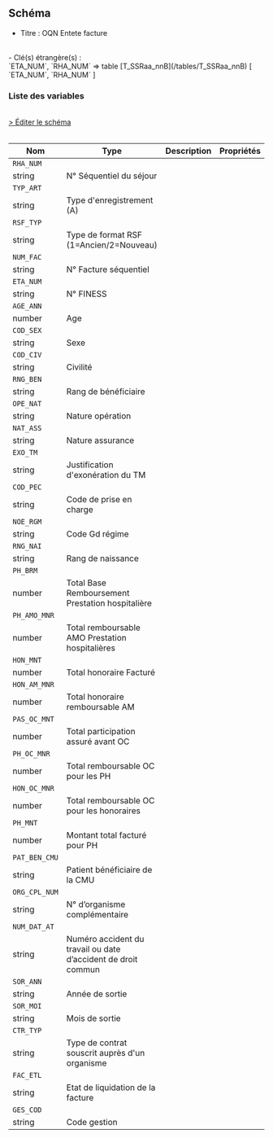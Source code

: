 ## Schéma

- Titre : OQN Entete facture
<br />
- Clé(s) étrangère(s) : <br />
`ETA_NUM`, `RHA_NUM` => table [T_SSRaa_nnB](/tables/T_SSRaa_nnB) [ `ETA_NUM`, `RHA_NUM` ]<br />

### Liste des variables
<br />
<div>
    <a href="https://gitlab.com/healthdatahub/schema-snds/edit/master/schemas/PMSI/PMSI%20SSR/T_SSRaa_nnFA.json"  
    arget="_blank" rel="noopener noreferrer">> Éditer le schéma</a>
    <OutboundLink />
</div>
<br />

Nom|Type|Description|Propriétés
-|-|-|-
`RHA_NUM`|
string|N° Séquentiel du séjour||
`TYP_ART`|
string|Type d&#x27;enregistrement (A)||
`RSF_TYP`|
string|Type de format RSF (1&#x3D;Ancien/2&#x3D;Nouveau)||
`NUM_FAC`|
string|N° Facture séquentiel||
`ETA_NUM`|
string|N° FINESS||
`AGE_ANN`|
number|Age||
`COD_SEX`|
string|Sexe||
`COD_CIV`|
string|Civilité||
`RNG_BEN`|
string|Rang de bénéficiaire||
`OPE_NAT`|
string|Nature opération||
`NAT_ASS`|
string|Nature assurance||
`EXO_TM`|
string|Justification d&#x27;exonération du TM||
`COD_PEC`|
string|Code de prise en charge||
`NOE_RGM`|
string|Code Gd régime||
`RNG_NAI`|
string|Rang de naissance||
`PH_BRM`|
number|Total Base Remboursement Prestation hospitalière||
`PH_AMO_MNR`|
number|Total remboursable AMO Prestation hospitalières||
`HON_MNT`|
number|Total honoraire Facturé||
`HON_AM_MNR`|
number|Total honoraire remboursable AM||
`PAS_OC_MNT`|
number|Total participation assuré avant OC||
`PH_OC_MNR`|
number|Total remboursable OC pour les PH||
`HON_OC_MNR`|
number|Total remboursable OC pour les honoraires||
`PH_MNT`|
number|Montant total facturé pour  PH||
`PAT_BEN_CMU`|
string|Patient bénéficiaire de la CMU||
`ORG_CPL_NUM`|
string|N° d’organisme complémentaire||
`NUM_DAT_AT`|
string|Numéro accident du travail ou date d’accident de droit commun||
`SOR_ANN`|
string|Année de sortie||
`SOR_MOI`|
string|Mois de sortie||
`CTR_TYP`|
string|Type de contrat souscrit auprès d&#x27;un organisme||
`FAC_ETL`|
string|Etat de liquidation de la facture||
`GES_COD`|
string|Code gestion||

